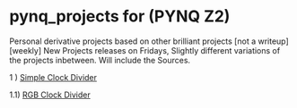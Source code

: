 # pynq_projects for (PYNQ Z2)
Personal derivative projects based on other brilliant projects [not a writeup] [weekly]
New Projects releases on Fridays, Slightly different variations of the projects inbetween.
Will include the Sources.

1 ) [Simple Clock Divider](https://github.com/ZeroX29a/pynq_clock_Divider_with_sw)

1.1) [RGB Clock Divider](https://github.com/ZeroX29a/pynq_rgb_with_ClockDivider)
